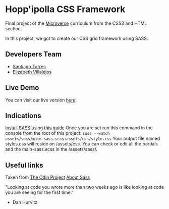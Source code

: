 <h1 id="framework">Hopp'ipolla CSS Framework</h1>

<p>Final project of the <a href="https://www.microverse.org/">Microverse</a> curriculum from the CSS3 and HTML section.</p>

<p>In this project, we got to create our CSS grid framework using SASS.</p>

## Developers Team

 - [Santiago Torres](https://github.com/stiakov)
 - [Elizabeth Villalejos](https://github.com/misselliev/)

## Live Demo

You can visit our live version [here](https://raw.githack.com/stiakov/CSS-Framework-with-SASS/development/index.html).


## Indications

[Install SASS using this guide](https://sass-lang.com/install)
Once you are set run this command in the console from the root of this project:
<code>sass --watch assets/sass/main-sass.scss:assets/css/style.css</code>
Your output file named styles.css will reside on /assets/css.
You can check or edit all the partials and the main-sass.scss in the /assets/sass/.

## Useful links

Taken from [The  Odin  Project](https://www.theodinproject.com/courses/html5-and-css3/lessons/design-your-own-grid-based-framework)
[About Sass](https://sass-lang.com/)


"Looking at code you wrote more than two weeks ago is like looking at code you are seeing for the first time."
- Dan Hurvitz